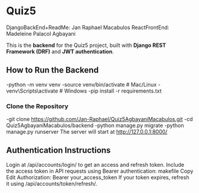 # Quiz5 
DjangoBackEnd+ReadMe: Jan Raphael Macabulos
ReactFrontEnd: Madeleine Palacol Agbayani

This is the **backend** for the Quiz5 project, built with **Django REST Framework (DRF)** and **JWT authentication**.

## How to Run the Backend
-python -m venv venv
-source venv/bin/activate  # Mac/Linux
-venv\Scripts\activate  # Windows
-pip install -r requirements.txt

### Clone the Repository
-git clone https://github.com/Jan-Raphael/Quiz5AgbayaniMacabulos.git
-cd Quiz5AgbayaniMacabulos/backend
-python manage.py migrate
-python manage.py runserver
The server will start at http://127.0.0.1:8000/

## Authentication Instructions ##
Login at /api/accounts/login/ to get an access and refresh token.
Include the access token in API requests using Bearer authentication:
makefile
Copy
Edit
Authorization: Bearer your_access_token
If your token expires, refresh it using /api/accounts/token/refresh/.
